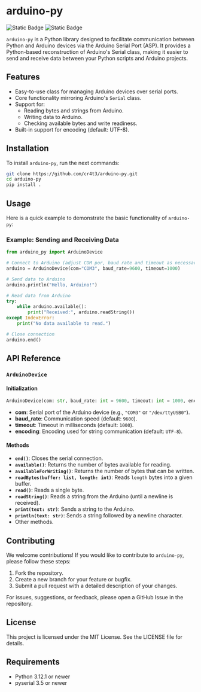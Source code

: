 # arduino-py
![Static Badge](https://img.shields.io/badge/3.12.1-blue?style=for-the-badge&logo=python&logoColor=white&label=python)
![Static Badge](https://img.shields.io/badge/3.5-green?style=for-the-badge&logo=python&logoColor=white&label=pyserial)

`arduino-py` is a Python library designed to facilitate communication between Python and Arduino devices via the Arduino Serial Port (ASP). It provides a Python-based reconstruction of Arduino's Serial class, making it easier to send and receive data between your Python scripts and Arduino projects.

## Features

- Easy-to-use class for managing Arduino devices over serial ports.
- Core functionality mirroring Arduino's `Serial` class.
- Support for:
  - Reading bytes and strings from Arduino.
  - Writing data to Arduino.
  - Checking available bytes and write readiness.
- Built-in support for encoding (default: UTF-8).

## Installation

To install `arduino-py`, run the next commands:
```bash
git clone https://github.com/cr4t3/arduino-py.git
cd arduino-py
pip install .
```

## Usage

Here is a quick example to demonstrate the basic functionality of `arduino-py`:

### Example: Sending and Receiving Data

```python
from arduino_py import ArduinoDevice

# Connect to Arduino (adjust COM por, baud rate and timeout as necessary)
arduino = ArduinoDevice(com="COM3", baud_rate=9600, timeout=1000)

# Send data to Arduino
arduino.println("Hello, Arduino!")

# Read data from Arduino
try:
    while arduino.available():
        print("Received:", arduino.readString())
except IndexError:
    print("No data available to read.")

# Close connection
arduino.end()
```

## API Reference

### `ArduinoDevice`

#### Initialization

```python
ArduinoDevice(com: str, baud_rate: int = 9600, timeout: int = 1000, encoding: str = "utf-8")
```

- **com**: Serial port of the Arduino device (e.g., `"COM3"` or `"/dev/ttyUSB0"`).
- **baud_rate**: Communication speed (default: `9600`).
- **timeout**: Timeout in milliseconds (default: `1000`).
- **encoding**: Encoding used for string communication (default: `UTF-8`).

#### Methods

- **`end()`**: Closes the serial connection.
- **`available()`**: Returns the number of bytes available for reading.
- **`availableForWriting()`**: Returns the number of bytes that can be written.
- **`readBytes(buffer: list, length: int)`**: Reads `length` bytes into a given buffer.
- **`read()`**: Reads a single byte.
- **`readString()`**: Reads a string from the Arduino (until a newline is received).
- **`print(text: str)`**: Sends a string to the Arduino.
- **`println(text: str)`**: Sends a string followed by a newline character.
- Other methods.

## Contributing

We welcome contributions! If you would like to contribute to `arduino-py`, please follow these steps:

1. Fork the repository.
2. Create a new branch for your feature or bugfix.
3. Submit a pull request with a detailed description of your changes.

For issues, suggestions, or feedback, please open a GitHub Issue in the repository.

## License

This project is licensed under the MIT License. See the LICENSE file for details.

## Requirements

- Python 3.12.1 or newer
- pyserial 3.5 or newer